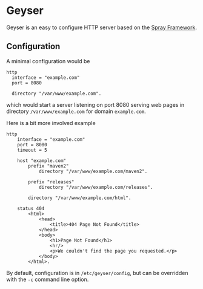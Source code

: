 Geyser
======

Geyser is an easy to configure HTTP server based on the [Spray Framework](http://spray.io).

Configuration
-------------

A minimal configuration would be

	http
	  interface = "example.com"
	  port = 8080

	  directory "/var/www/example.com".

which would start a server listening on port 8080 serving web pages in directory `/var/www/example.com` for domain `example.com`.

Here is a bit more involved example

	http
		interface = "example.com"
		port = 8080
		timeout = 5
		
		host "example.com"
			prefix "maven2"
				directory "/var/www/example.com/maven2".
			
			prefix "releases"
				directory "/var/www/example.com/releases".
			
			directory "/var/www/example.com/html".

		status 404
			<html>
				<head>
					<title>404 Page Not Found</title>
				</head>
				<body>
					<h1>Page Not Found</h1>
					<hr/>
					<p>We couldn't find the page you requested.</p>
				</body>
			</html>.

By default, configuration is in `/etc/geyser/config`, but can be overridden with the `-c` command line option.